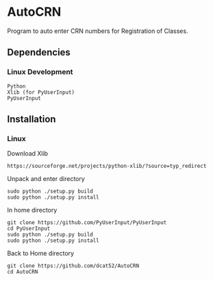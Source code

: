 # AutoCRN

Program to auto enter CRN numbers for Registration of Classes.

## Dependencies ##

### Linux Development ###

```
Python
Xlib (for PyUserInput)
PyUserInput
```

## Installation ##

### Linux ###

Download Xlib

```
https://sourceforge.net/projects/python-xlib/?source=typ_redirect
```
Unpack and enter directory

```
sudo python ./setup.py build
sudo python ./setup.py install
```

In home directory

```
git clone https://github.com/PyUserInput/PyUserInput
cd PyUserInput
sudo python ./setup.py build
sudo python ./setup.py install
```

Back to Home directory

```
git clone https://github.com/dcat52/AutoCRN
cd AutoCRN
```
